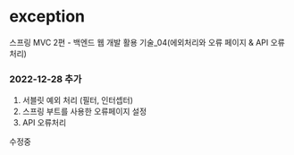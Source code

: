 # exception
스프링 MVC 2편 - 백엔드 웹 개발 활용 기술_04(에외처리와 오류 페이지 & API 오류처리)

### 2022-12-28 추가
1. 서블릿 예외 처리 (필터, 인터셉터)
2. 스프링 부트를 사용한 오류페이지 설정
3. API 오류처리

수정중
